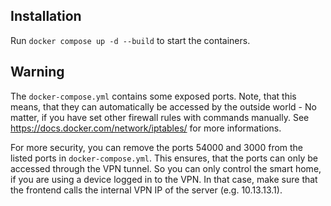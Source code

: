 ## Installation

Run ```docker compose up -d --build```  to start the containers.

## Warning

The ```docker-compose.yml``` contains some exposed ports. Note, that this means, that they can automatically be accessed by the outside world - 
No matter, if you have set other firewall rules with commands manually. See https://docs.docker.com/network/iptables/ for more informations.

For more security, you can remove the ports 54000 and 3000 from the listed ports in ```docker-compose.yml```. This ensures,
that the ports can only be accessed through the VPN tunnel. So you can only control the smart home, if you are using a device logged in to the VPN.
In that case, make sure that the frontend calls the internal VPN IP of the server (e.g. 10.13.13.1).